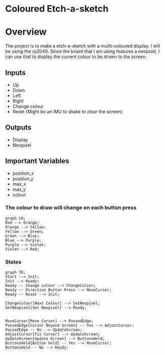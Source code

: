 # Coloured Etch-a-sketch

# Overview

The project is to make a etch-a-sketch with a muliti-coloured display.  I will be using the rp2040. Since the board that I am using features a neopixel, I can use that to display the current colour to be drawn to the screen.

## Inputs
* Up
* Down
* Left
* Right
* Change colour
* Reset (Might be an IMU to shake to clear the screen)

## Outputs
* Display
* Neopixel

## Important Variables
* position_x
* position_y
* max_x
* max_y
* colour


### The colour to draw will change on each button press
```mermaid
graph LR;
Red --> Orange;
Orange --> Yellow;
Yellow --> Green;
Green --> Blue;
Blue --> Purple;
Purple --> Violet;
Violet --> Red;
```

### States

```mermaid
graph TD;
Start --> Init;
Init --> Ready;
Ready -- Change colour --> ChangeColour;
Ready -- Direction Button Press --> MoveCursor;
Ready -- Reset --> Init;

ChangeColour[Next Colour] --> SetNeopixel;
SetNeopixel[Set Neopixel] --> Ready;


MoveCursor[Move Cursor] --> PassedEdge;
PassedEdge{Cursor Beyond Screen} -- Yes --> AdjustCursor;
PassedEdge -- No --> UpdateScreen;
AdjustCursor[Fix Cursor] --> UpdateScreen;
UpdateScreen[Update Screen] --> ButtonsHeld;
ButtonsHeld{Button held} -- Yes --> MoveCursor;
ButtonsHeld -- No --> Ready;
```